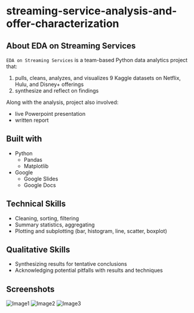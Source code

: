 # streaming-service-analysis-and-offer-characterization
## About EDA on Streaming Services

`EDA on Streaming Services` is a team-based Python data analytics project that:
1) pulls, cleans, analyzes, and visualizes 9 Kaggle datasets on Netflix, Hulu, and Disney+ offerings
2) synthesize and reflect on findings

Along with the analysis, project also involved:
- live Powerpoint presentation
- written report

## Built with
- Python
    - Pandas
    - Matplotlib
- Google
    - Google Slides
    - Google Docs

## Technical Skills
- Cleaning, sorting, filtering
- Summary statistics, aggregating
- Plotting and subplotting (bar, histogram, line, scatter, boxplot)

## Qualitative Skills
- Synthesizing results for tentative conclusions
- Acknowledging potential pitfalls with results and techniques

## Screenshots
![Image1](https://user-images.githubusercontent.com/74934154/141022317-f765dca3-5cd1-4796-bcf7-614c6bf1f405.png)
![Image2](https://user-images.githubusercontent.com/74934154/141022321-4d91f2b1-4f83-4c56-b262-102d0982eb47.png)
![Image3](https://user-images.githubusercontent.com/74934154/141022325-3e8f2b4d-4a2c-44a9-b6d6-2b1db33a68f7.png)